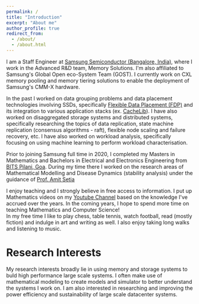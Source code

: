 ```yaml
---
permalink: /
title: "Introduction"
excerpt: "About me"
author_profile: true
redirect_from: 
  - /about/
  - /about.html
---
```


I am a Staff Engineer at [Samsung Semiconductor (Bangalore, India)](https://www.linkedin.com/company/samsungsemiconductor/), where I work in the Advanced R&D team, Memory Solutions. I'm also affiliated to Samsung's Global Open eco-System Team (GOST). I currently work on CXL memory pooling and memory tiering solutions to enable the deployment of Samsung's CMM-X hardware. 

In the past I worked on data grouping problems and data placement technologies involving SSDs, specifically [Flexible Data Placement (FDP)](https://www.youtube.com/watch?v=ZEISXHcNmSk) and its integration to various application stacks (ex. [CacheLib](https://cachelib.org/)). I have also worked on disaggregated storage systems and distributed systems, specifically researching the topics of data replication, state machine replication (consensus algorithms - raft), flexible node scaling and failure recovery, etc. I have also worked on workload analysis, specifically focusing on using machine learning to perform workload characterisation. 

Prior to joining Samsung full time in 2020, I completed my Masters in Mathematics and Bachelors in Electrical and Electronics Engineering from [BITS Pilani, Goa](https://www.bits-pilani.ac.in/goa/). During my time there I worked on the research areas of Mathematical Modelling and Disease Dynamics (stability analysis) under the guidance of [Prof. Amit Setia](https://scholar.google.com/citations?user=Wt02vywAAAAJ&hl=en)

I enjoy teaching and I strongly believe in free access to information. I put up Mathematics videos on my [Youtube Channel](https://www.youtube.com/@nairsrealm4749) based on the knowledge I've accrued over the years. In the coming years, I hope to spend more time on teaching Mathematics and Computer Science!  
In my free time I like to play chess, table tennis, watch football, read (mostly fiction) and indulge in art and writing as well. I also enjoy taking long walks and listening to music.


Research Interests
======

My research interests broadly lie in using memory and storage systems to buld high performance large scale systems. I often make use of mathematical modeling to create models and simulator to better understand the systems I work on. I am also interested in researching and improving the power efficiency and sustainability of large scale datacenter systems.
